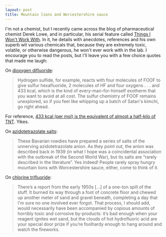 ```yaml
---
layout: post
title: Mountain lions and Worcestershire sauce
---
```

I'm not a chemist, but I recently came across the blog of pharmaceutical
chemist Derek Lowe, and in particular, his serial feature called 
[Things I Won't Work With](http://pipeline.corante.com/archives/things_i_wont_work_with/"). 
In it, he details with anecdotes, references and his own
superb wit various chemicals that, because they are extremely toxic, volatile,
or otherwise dangerous, he won't ever work with in the lab.  I encourage you to
read the posts, but I'll leave you with a few choice quotes that made me laugh:

On [dioxygen difluoride](http://pipeline.corante.com/archives/2010/02/23/things_i_wont_work_with_dioxygen_difluoride.php):

> Hydrogen sulfide, for example, reacts with four molecules of FOOF
> to give sulfur hexafluoride, 2 molecules of HF and four oxygens . . . and 433
> kcal, which is the kind of every-man-for-himself exotherm that you want to
> avoid at all cost. The sulfur chemistry of FOOF remains unexplored, so if you
> feel like whipping up a batch of Satan's kimchi, go right ahead.

For reference, [433 kcal (per mol) is the equivalent of almost a half-kilo of TNT](http://www.wolframalpha.com/input/?i=433+kcal&amp;a=UnitClash_*kcal.*KilocaloriesThermochemical--). Yikes.  

On [azidotetrazolate salts](http://pipeline.corante.com/archives/2009/01/07/things_i_wont_work_with_azidotetrazolate_salts.php):

> These Bavarian rowdies have prepared a series of salts of the
> unnerving azidotetrazolate anion. As they point out, the anion was described
> back in 1939 (in what I hope was a coincidental association with the outbreak
> of the Second World War), but its salts are “rarely described in the
> literature”. Yes indeed! People rarely spray hungry mountain lions with
> Worcestershire sauce, either, come to think of it.

On [chlorine trifluoride](http://pipeline.corante.com/archives/2008/02/26/sand_wont_save_you_this_time.php):

> There’s a report from the early 1950s [...] of a one-ton spill of
> the stuff. It burned its way through a foot of concrete floor and chewed up
> another meter of sand and gravel beneath, completing a day that I'm sure no
> one involved ever forgot. That process, I should add, would necessarily have
> been accompanied by copious amounts of horribly toxic and corrosive
> by-products: it’s bad enough when your reagent ignites wet sand, but the
> clouds of hot hydrofluoric acid are your special door prize if you’re
> foolhardy enough to hang around and watch the fireworks.
